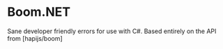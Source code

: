 Boom.NET
===
Sane developer friendly errors for use with C#. Based entirely on the API from [hapijs/boom]


